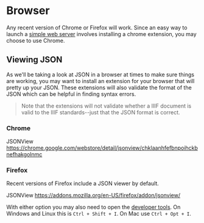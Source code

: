 # Browser

Any recent version of Chrome or Firefox will work. Since an easy way to launch a [simple web server](web-server.md) involves installing a chrome extension, you may choose to use Chrome.

## Viewing JSON

As we'll be taking a look at JSON in a browser at times to make sure things are working, you may want to install an extension for your browser that will pretty up your JSON. These extensions will also validate the format of the JSON which can be helpful in finding syntax errors.

> Note that the extensions will not validate whether a IIIF document is valid to the IIIF standards--just that the JSON format is correct.

### Chrome

JSONView
https://chrome.google.com/webstore/detail/jsonview/chklaanhfefbnpoihckbnefhakgolnmc

### Firefox

Recent versions of Firefox include a JSON viewer by default.

JSONView
https://addons.mozilla.org/en-US/firefox/addon/jsonview/

With either option you may also need to open the [developer tools](https://developer.mozilla.org/en-US/docs/Tools). On Windows and Linux this is `Ctrl + Shift + I`. On Mac use `Ctrl + Opt + I`.
